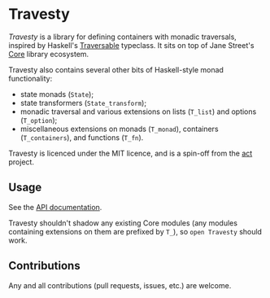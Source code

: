 # Travesty

_Travesty_ is a library for defining containers with monadic traversals,
inspired by Haskell's
[Traversable](http://hackage.haskell.org/package/base/docs/Data-Traversable.html)
typeclass.  It sits on top of Jane Street's
[Core](https://opensource.janestreet.com/core/) library ecosystem.

Travesty also contains several other bits of Haskell-style monad functionality:

- state monads (`State`);
- state transformers (`State_transform`);
- monadic traversal and various extensions on lists (`T_list`) and options
  (`T_option`);
- miscellaneous extensions on monads (`T_monad`), containers (`T_containers`),
  and functions (`T_fn`).

Travesty is licenced under the MIT licence, and is a spin-off from the
[act](https://github.com/MattWindsor91/act) project.

## Usage

See the [API documentation](https://MattWindsor91.github.io/travesty).

Travesty shouldn't shadow any existing Core modules (any modules containing
extensions on them are prefixed by `T_`), so `open Travesty` should work.

## Contributions

Any and all contributions (pull requests, issues, etc.) are welcome.
